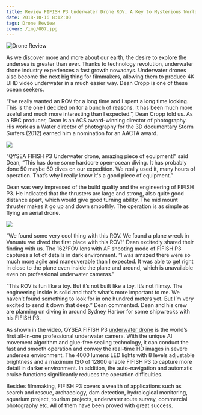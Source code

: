 ```yaml
---
title: Review FIFISH P3 Underwater Drone ROV, A Key to Mysterious World
date: 2018-10-16 8:12:00
tags: Drone Review
cover: /img/007.jpg
---
```


![Drone Review](http://bluehorsedigital.co/wp-content/uploads/2018/09/20180930113106.jpg)

As we discover more and more about our earth, the desire to explore the undersea is greater than ever. Thanks to technology revolution, underwater drone industry experiences a fast growth nowadays. Underwater drones also become the next big thing for filmmakers, allowing them to produce 4K UHD video underwater in a much easier way. Dean Cropp is one of these ocean seekers.

“I've really wanted an ROV for a long time and I spent a long time looking. This is the one I decided on for a bunch of reasons. It has been much more useful and much more interesting than I expected.”, Dean Cropp told us. As a BBC producer, Dean is an ACS award-winning director of photography. His work as a Water director of photography for the 3D documentary Storm Surfers (2012) earned him a nomination for an AACTA award.

![](http://bluehorsedigital.co/wp-content/uploads/2018/09/20180930113106.jpg)

“QYSEA FIFISH P3 Underwater drone, amazing piece of equipment!” said Dean, “This has done some hardcore open-ocean diving. It has probably done 50 maybe 60 dives on our expedition. We really used it, many hours of operation. That’s why I really know it's a good piece of equipment.”

Dean was very impressed of the build quality and the engineering of FIFISH P3. He indicated that the thrusters are large and strong, also quite good distance apart, which would give good turning ability. The mid mount thruster makes it go up and down smoothly. The operation is as simple as flying an aerial drone.

![](http://bluehorsedigital.co/wp-content/uploads/2018/09/20180930113054.jpg)

 “We found some very cool thing with this ROV. We found a plane wreck in Vanuatu we dived the first place with this ROV!” Dean excitedly shared their finding with us. The 162°FOV lens with AF shooting mode of FIFISH P3 captures a lot of details in dark environment. “I was amazed there were so much more agile and maneuverable than I expected. It was able to get right in close to the plane even inside the plane and around, which is unavailable even on professional underwater cameras.”

 “This ROV is fun like a toy. But it’s not built like a toy. It’s not flimsy. The engineering inside is solid and that’s what’s more important to me. We haven’t found something to look for in one hundred meters yet. But I’m very excited to send it down that deep.” Dean commented. Dean and his crew are planning on diving in around Sydney Harbor for some shipwrecks with his FIFISH P3.

As shown in the video, QYSEA FIFISH P3 [underwater drone](http://www.qysea.com/) is the world’s first all-in-one professional underwater camera. With the unique AI movement algorithm and glue-free sealing technology, it can conduct the fast and smooth operation and convey the real-time HD images in severe undersea environment. The 4000 lumens LED lights with 8 levels adjustable brightness and a maximum ISO of 12800 enable FIFISH P3 to capture more detail in darker environment. In addition, the auto-navigation and automatic cruise functions significantly reduces the operation difficulties.

Besides filmmaking, FIFISH P3 covers a wealth of applications such as search and rescue, archaeology, dam detection, hydrological monitoring, aquarium project, tourism projects, underwater route survey, commercial photography etc. All of them have been proved with great success.
